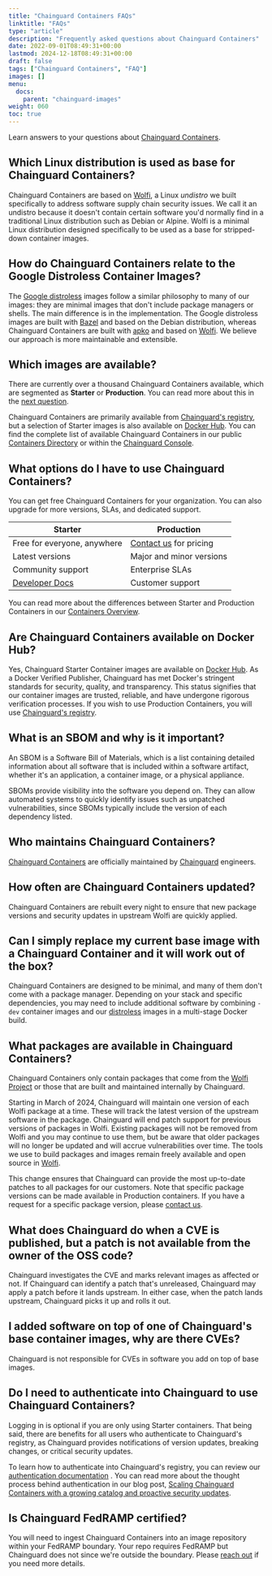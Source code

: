 ```yaml
---
title: "Chainguard Containers FAQs"
linktitle: "FAQs"
type: "article"
description: "Frequently asked questions about Chainguard Containers"
date: 2022-09-01T08:49:31+00:00
lastmod: 2024-12-18T08:49:31+00:00
draft: false
tags: ["Chainguard Containers", "FAQ"]
images: []
menu:
  docs:
    parent: "chainguard-images"
weight: 060
toc: true
---
```


Learn answers to your questions about [Chainguard Containers](https://www.chainguard.dev/chainguard-images?utm_source=cg-academy&utm_medium=referral&utm_campaign=dev-enablement).

## Which Linux distribution is used as base for Chainguard Containers?
Chainguard Containers are based on [Wolfi](/open-source/wolfi/), a Linux _undistro_ we built specifically to address software supply chain security issues. We call it an undistro because it doesn't contain certain software you'd normally find in a traditional Linux distribution such as Debian or Alpine. Wolfi is a minimal Linux distribution designed specifically to be used as a base for stripped-down container images.

## How do Chainguard Containers relate to the Google Distroless Container Images?
The [Google distroless](https://github.com/GoogleContainerTools/distroless) images follow a similar philosophy to many of our images: they are minimal images that don't include package managers or shells. The main difference is in the implementation. The Google distroless images are built with [Bazel](https://bazel.build) and based on the Debian distribution, whereas Chainguard Containers are built with [apko](/open-source/apko) and based on [Wolfi](/open-source/wolfi). We believe our approach is more maintainable and extensible.

## Which images are available?
There are currently over a thousand Chainguard Containers available, which are segmented as **Starter** or **Production**. You can read more about this in the [next question](#what-options-do-i-have-to-use-chainguard-images).

Chainguard Containers are primarily available from [Chainguard's registry](/chainguard/chainguard-registry/overview/), but a selection of Starter images is also available on [Docker Hub](https://hub.docker.com/u/chainguard). You can find the complete list of available Chainguard Containers in our public [Containers Directory](https://images.chainguard.dev/?utm_source=cg-academy&utm_medium=referral&utm_campaign=dev-enablement&utm_content=edu-content-chainguard-chainguard-images-faq) or within the [Chainguard Console](https://console.chainguard.dev/).

## What options do I have to use Chainguard Containers?
You can get free Chainguard Containers for your organization. You can also upgrade for more versions, SLAs, and dedicated support.

Starter | Production
-------|-----------------------
Free for everyone, anywhere | [Contact us](https://www.chainguard.dev/contact?utm_source=cg-academy&utm_medium=referral&utm_campaign=dev-enablement) for pricing
Latest versions | Major and minor versions
Community support | Enterprise SLAs
[Developer Docs](/chainguard/chainguard-images/) | Customer support

You can read more about the differences between Starter and Production Containers in our [Containers Overview](/chainguard/chainguard-images/overview/#production-and-starter-images).

## Are Chainguard Containers available on Docker Hub?

Yes, Chainguard Starter Container images are available on [Docker Hub](https://hub.docker.com/u/chainguard?utm_source=academy&utm_medium=referral&utm_campaign=FY25-DockerHub-Orgprofile). As a Docker Verified Publisher, Chainguard has met Docker's stringent standards for security, quality, and transparency. This status signifies that our container images are trusted, reliable, and have undergone rigorous verification processes. If you wish to use Production Containers, you will use [Chainguard's registry](/chainguard/chainguard-registry/overview/).

## What is an SBOM and why is it important?
An SBOM is a Software Bill of Materials, which is a list containing detailed information about all software that is included within a software artifact, whether it's an application, a container image, or a physical appliance.

SBOMs provide visibility into the software you depend on. They can allow automated systems to quickly identify issues such as unpatched vulnerabilities, since SBOMs typically include the version of each dependency listed.

## Who maintains Chainguard Containers?
[Chainguard Containers](https://www.chainguard.dev/chainguard-images?utm_source=cg-academy&utm_medium=referral&utm_campaign=dev-enablement) are officially maintained by [Chainguard](https://chainguard.dev) engineers.

## How often are Chainguard Containers updated?
Chainguard Containers are rebuilt every night to ensure that new package versions and security updates in upstream Wolfi are quickly applied.

## Can I simply replace my current base image with a Chainguard Container and it will work out of the box?
Chainguard Containers are designed to be minimal, and many of them don't come with a package manager. Depending on your stack and specific dependencies, you may need to include additional software by combining `-dev` container images and our [distroless](/chainguard/chainguard-images/getting-started-distroless/) images in a multi-stage Docker build.


## What packages are available in Chainguard Containers?

Chainguard Containers only contain packages that come from the [Wolfi Project](https://github.com/wolfi-dev) or those that are built and maintained internally by Chainguard.

Starting in March of 2024, Chainguard will maintain one version of each Wolfi package at a time. These will track the latest version of the upstream software in the package. Chainguard will end patch support for previous versions of packages in Wolfi. Existing packages will not be removed from Wolfi and you may continue to use them, but be aware that older packages will no longer be updated and will accrue vulnerabilities over time. The tools we use to build packages and images remain freely available and open source in [Wolfi](https://github.com/wolfi-dev).

This change ensures that Chainguard can provide the most up-to-date patches to all packages for our customers. Note that specific package versions can be made available in Production containers. If you have a request for a specific package version, please [contact us](https://www.chainguard.dev/contact?utm=docs).

## What does Chainguard do when a CVE is published, but a patch is not available from the owner of the OSS code?
Chainguard investigates the CVE and marks relevant images as affected or not. If Chainguard can identify a patch that's unreleased, Chainguard may apply a patch before it lands upstream. In either case, when the patch lands upstream, Chainguard picks it up and rolls it out.

## I added software on top of one of Chainguard's base container images, why are there CVEs?
Chainguard is not responsible for CVEs in software you add on top of base images.

## Do I need to authenticate into Chainguard to use Chainguard Containers?
Logging in is optional if you are only using Starter containers. That being said, there are benefits for all users who authenticate to Chainguard's registry, as Chainguard provides notifications of version updates, breaking changes, or critical security updates.

To learn how to authenticate into Chainguard's registry, you can review our [authentication documentation](/chainguard/chainguard-registry/authenticating/) . You can read more about the thought process behind authentication in our blog post, [Scaling Chainguard Containers with a growing catalog and proactive security updates](https://www.chainguard.dev/unchained/scaling-chainguard-images-with-a-growing-catalog-and-proactive-security-updates).

## Is Chainguard FedRAMP certified?

You will need to ingest Chainguard Containers into an image repository within your FedRAMP boundary. Your repo requires FedRAMP but Chainguard does not since we're outside the boundary. Please [reach out](https://www.chainguard.dev/contact?utm=docs) if you need more details.
